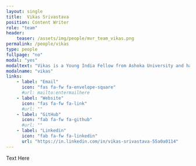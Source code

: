 ```yaml
---
layout: single
title:  Vikas Srivastava
position: Content Writer
role: "team"
header:
    teaser: /assets/img/people/mvr_team_vikas.png
permalink: /people/vikas
type: people
fullpage: "no"
modal: "yes"
modaltext: "Vikas is a Young India Fellow from Ashoka University and has completed an MA in Liberal Studies. He believes to have a flair for Critical Thinking, Creative Writing, Teaching, Storytelling and Community building."
modalname: "vikas"
links:
    - label: "Email"
      icon: "fas fa-fw fa-envelope-square"
      #url: mailto:entermailhere
    - label: "Website"
      icon: "fas fa-fw fa-link"
      #url: ""
    - label: "GitHub"
      icon: "fab fa-fw fa-github"
      #url: ""
    - label: "Linkedin"
      icon: "fab fa-fw fa-linkedin"
      url: "https://in.linkedin.com/in/vikas-srivastava-55a0a0114"
---
```


Text Here


